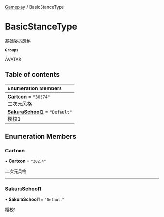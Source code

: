 [Gameplay](../modules/Gameplay.Gameplay.md) / BasicStanceType

# BasicStanceType <Badge type="tip" text="Enumeration" /> <Score text="BasicStanceType" />

基础姿态风格

**`Groups`**

AVATAR

## Table of contents

| Enumeration Members |
| :-----|
| **[Cartoon](Gameplay.BasicStanceType.md#cartoon)** = ``"30274"`` <br> 二次元风格|
| **[SakuraSchool1](Gameplay.BasicStanceType.md#sakuraschool1)** = ``"Default"`` <br> 樱校1|

## Enumeration Members

### Cartoon <Score text="Cartoon" /> 

• **Cartoon** = ``"30274"``

二次元风格

___

### SakuraSchool1 <Score text="SakuraSchool" /> 

• **SakuraSchool1** = ``"Default"``

樱校1
